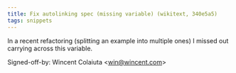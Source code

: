 ```yaml
---
title: Fix autolinking spec (missing variable) (wikitext, 340e5a5)
tags: snippets
---
```


In a recent refactoring (splitting an example into multiple ones) I missed out carrying across this variable.

Signed-off-by: Wincent Colaiuta &lt;win@wincent.com&gt;
